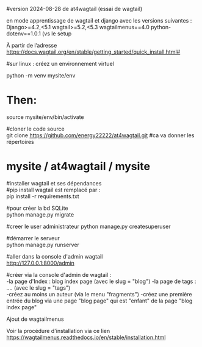 #version 2024-08-28 de at4wagtail (essai de wagtail)  

  

en mode apprentissage de wagtail et django avec les versions suivantes :  
Django>=4.2,<5.1
wagtail>=5.2,<5.3
wagtailmenus==4.0
python-dotenv==1.0.1  (vs le setup 

 

À partir de l’adresse <https://docs.wagtail.org/en/stable/getting_started/quick_install.html#>  

#sur linux : créez un environnement virtuel  

python -m venv mysite/env 
# Then: 
source mysite/env/bin/activate 

 

#cloner le code source  
git clone https://github.com/energy22222/at4wagtail.git 
#ca va donner les répertoires   
# mysite / at4wagtail / mysite 

 

#installer wagtail et ses dépendances  
#pip install wagtail est remplacé par :  
pip install -r requirements.txt 
 

#pour créer la bd SQLite  
python manage.py migrate 

#creer le user administrateur 
python manage.py createsuperuser 

#démarrer le serveur  
python manage.py runserver 

#aller dans la console d'admin wagtail  
http://127.0.0.1:8000/admin  

 
#créer via la console d'admin de wagtail :  
-la page d'Index : blog index page (avec le slug = "blog") 
-la page de tags : …. (avec le slug = "tags")  
-créez au moins un auteur (via le menu "fragments") 
-créez une première entrée du blog via une page "blog page" qui est "enfant" de la page "blog index page"  
 

 

Ajout de wagtailmenus  

Voir la procédure d'installation via ce lien https://wagtailmenus.readthedocs.io/en/stable/installation.html 

 